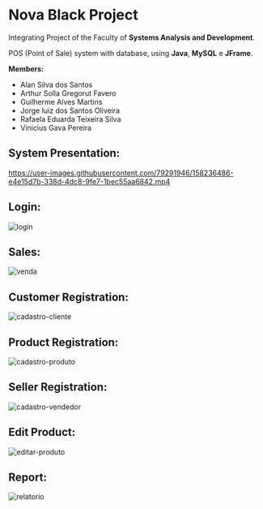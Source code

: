 # Nova Black Project
Integrating Project of the Faculty of  <strong>Systems Analysis and Development</strong>.

POS (Point of Sale) system with database, using <strong>Java</strong>, <strong>MySQL</strong> e <strong>JFrame</strong>.

<p>
<strong>Members: </strong> <br>
    <ul>
        <li>Alan Silva dos Santos</li>
        <li>Arthur Solla Gregorut Favero</li>
        <li>Guilherme Alves Martins</li>
        <li>Jorge luiz dos Santos Oliveira</li>
        <li>Rafaela Eduarda Teixeira Silva</li>
        <li>Vinicius Gava Pereira</li>
    </ul>

</p>

## System Presentation:

<div>
    
https://user-images.githubusercontent.com/79291946/158236486-e4e15d7b-338d-4dc8-9fe7-1bec55aa6842.mp4
    
</div>

## Login:
 
   ![login](https://user-images.githubusercontent.com/79291946/158240606-fc2cdf77-8aa5-419c-b961-c737cbd39acf.png)

     
## Sales:

   ![venda](https://user-images.githubusercontent.com/79291946/158240627-980f43c5-14a7-4961-b509-9b1f6e2bfc31.png)

      
## Customer Registration:

   ![cadastro-cliente](https://user-images.githubusercontent.com/79291946/158239918-56afbbd2-1b98-428a-ab59-2bc9275e9a8d.png)

## Product Registration:

   ![cadastro-produto](https://user-images.githubusercontent.com/79291946/158239947-a734668a-7c51-46b4-9fbd-97cd8a8eeb58.png)


## Seller Registration:

   ![cadastro-vendedor](https://user-images.githubusercontent.com/79291946/158239972-26d203e6-ae88-4dc1-94bb-4811af367d65.png)
     
## Edit Product:

   ![editar-produto](https://user-images.githubusercontent.com/79291946/158240131-4ca66305-7100-4d30-8e87-29d2ee72a730.png)

## Report:
 
   ![relatorio](https://user-images.githubusercontent.com/79291946/158240834-051d6ec1-a450-4b82-8a51-025c490b233d.png)



